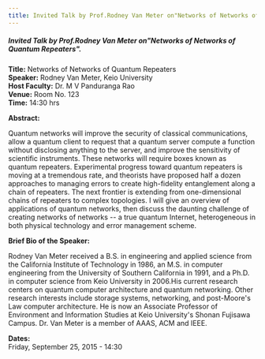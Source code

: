 ```yaml
---
title: Invited Talk by Prof.Rodney Van Meter on"Networks of Networks of Quantum Repeaters".
---
```


##### **Invited Talk by Prof.Rodney Van Meter on"Networks of Networks of Quantum Repeaters".**
**Title:** Networks of Networks of Quantum Repeaters  
**Speaker:** Rodney Van Meter, Keio University  
**Host Faculty:** Dr. M V Panduranga Rao  
**Venue:** Room No. 123  
**Time:** 14:30 hrs  

**Abstract:**

Quantum networks will improve the security of classical communications, allow a quantum client to request that a quantum server compute a function without disclosing anything to the server, and improve the sensitivity of scientific instruments. These networks will require boxes known as quantum repeaters.  Experimental progress toward quantum repeaters is moving at a  tremendous rate, and theorists have proposed half a dozen approaches to managing errors to create high-fidelity entanglement along a chain of repeaters.  The next frontier is extending from one-dimensional chains of repeaters to complex topologies. I will give an overview of applications of quantum networks, then discuss the daunting challenge of creating networks of networks -- a true quantum Internet, heterogeneous in both physical technology and error management scheme.

**Brief Bio of the Speaker:**

Rodney Van Meter received a B.S. in engineering and applied science from the California Institute of Technology in 1986, an M.S. in computer engineering from the University of Southern California in 1991, and a Ph.D. in computer science from Keio University in 2006.His current research centers on quantum computer architecture and quantum networking.  Other research interests include storage systems, networking, and post-Moore's Law computer architecture.  He is now an Associate Professor of Environment and Information Studies at Keio University's Shonan Fujisawa Campus.  Dr. Van Meter is a member of AAAS, ACM and IEEE.

**Dates:**  
Friday, September 25, 2015 - 14:30